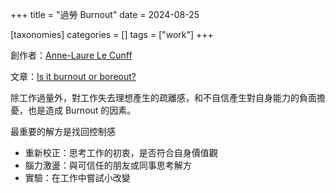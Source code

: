 +++
title = "過勞 Burnout"
date = 2024-08-25

[taxonomies]
categories = []
tags = ["work"]
+++

創作者：[Anne-Laure Le Cunff](https://nesslabs.com/)

文章：[Is it burnout or boreout?](https://nesslabs.com/burnout-vs-boreout)

除工作過量外，對工作失去理想產生的疏離感，和不自信產生對自身能力的負面擔憂，也是造成 Burnout 的因素。

最重要的解方是找回控制感
* 重新校正：思考工作的初衷，是否符合自身價值觀
* 腦力激盪：與可信任的朋友或同事思考解方
* 實驗：在工作中嘗試小改變
